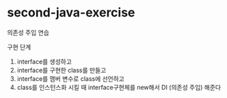 # second-java-exercise
의존성 주입 연습

구현 단계

1. interface를 생성하고
2. interface를 구현한 class를 만들고
3. interface를 맴버 변수로 class에 선언하고
4. class를 인스턴스화 시킬 때 interface구현체를 new해서 DI (의존성 주입) 해준다

